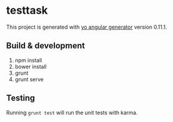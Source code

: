 # testtask

This project is generated with [yo angular generator](https://github.com/yeoman/generator-angular)
version 0.11.1.

## Build & development

1. npm install
2. bower install 
3. grunt
4. grunt serve


## Testing

Running `grunt test` will run the unit tests with karma.
